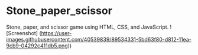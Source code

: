 # Stone_paper_scissor
Stone, paper, and scissor game using HTML, CSS, and JavaScript.
! [Screenshot] (https://user-images.githubusercontent.com/40539839/89534331-5bd63f80-d812-11ea-9cb9-04292c411db5.png))
